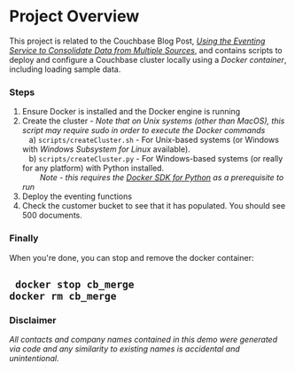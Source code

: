 # **Project Overview**

This project is related to the Couchbase Blog Post, *[Using the Eventing Service to Consolidate Data from Multiple Sources](http://blog.couchbase.com/)*, and contains scripts to deploy and configure a Couchbase cluster locally using a *Docker container*, including loading sample data.
### Steps

1) Ensure Docker is installed and the Docker engine is running<br>
2) Create the cluster - *Note that on Unix systems (other than MacOS), this script may require sudo in order to execute the Docker commands*<br>
&nbsp;&nbsp;&nbsp;a) `scripts/createCluster.sh` - For Unix-based systems (or Windows with *Windows Subsystem for Linux* available). <br>
&nbsp;&nbsp;&nbsp;b) `scripts/createCluster.py` - For Windows-based systems (or really for any platform) with Python installed. <br>
&nbsp;&nbsp;&nbsp;&nbsp;&nbsp;&nbsp;&nbsp;&nbsp;*Note - this requires the [Docker SDK for Python](https://docker-py.readthedocs.io/en/stable/) as a prerequisite to run*<br>
3) Deploy the eventing functions
4) Check the customer bucket to see that it has populated. You should see 500 documents.

### Finally

When you're done, you can stop and remove the docker container:

` docker stop cb_merge`<br>
 `docker rm cb_merge`
----
### Disclaimer
*All contacts and company names contained in this demo were generated via code and any similarity to existing names is accidental and unintentional.*